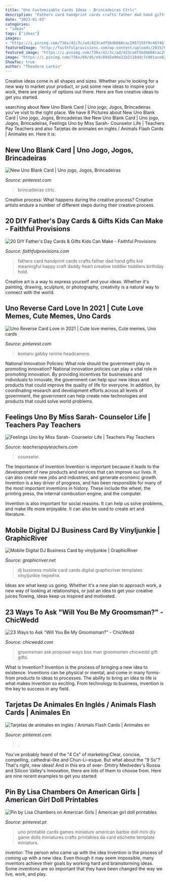 ```yaml
---
title: "Uno Customizable Cards Ideas - Brincadeiras Ctrlc"
description: "Fathers card handprint cards crafts father dad hand gifts kid meaningful happy craft daddy heart creative toddler toddlers birthday hold"
date: "2023-01-03"
categories:
- "ideas"
tags: ["ideas"]
images:
- "https://i.pinimg.com/736x/42/3c/ad/423cadf5bdb668cac2957155f9c46f4b.jpg"
featuredImage: "http://faithfulprovisions.com/wp-content/uploads/2015/05/handprint-fathers-day-card-idea.png"
featured_image: "https://i.pinimg.com/736x/42/3c/ad/423cadf5bdb668cac2957155f9c46f4b.jpg"
image: "https://i.pinimg.com/736x/89/d5/e9/89d5e90a21b2118ddc7c001ace827183.jpg"
ShowToc: true
author: "Theodore Larkin"
---
```



Creative ideas come in all shapes and sizes. Whether you’re looking for a new way to market your product, or just some new ideas to inspire your work, there are plenty of options out there. Here are five creative ideas to get you started.

	

		
searching about New Uno Blank Card | Uno jogo, Jogos, Brincadeiras you've visit to the right place. We have 8 Pictures about New Uno Blank Card | Uno jogo, Jogos, Brincadeiras like New Uno Blank Card | Uno jogo, Jogos, Brincadeiras, Feelings Uno by Miss Sarah- Counselor Life | Teachers Pay Teachers and also Tarjetas de animales en inglés / Animals Flash Cards | Animales en. Here it is:
		
    
## New Uno Blank Card | Uno Jogo, Jogos, Brincadeiras

<img loading=lazy src="https://i.pinimg.com/736x/42/3c/ad/423cadf5bdb668cac2957155f9c46f4b.jpg" onerror="this.onerror=null;this.src='https://tse2.mm.bing.net/th?id=OIP.y7IqaieIKlb6kLoAAO5ufgHaJ3&amp;pid=15.1';" alt="New Uno Blank Card | Uno jogo, Jogos, Brincadeiras">

_Source: pinterest.com_

>brincadeiras ctrlc. 

	

Creative process: What happens during the creative process?
Creative artists endure a number of different steps during their creative process.

    
## 20 DIY Father&#039;s Day Cards &amp; Gifts Kids Can Make - Faithful Provisions

<img loading=lazy src="http://faithfulprovisions.com/wp-content/uploads/2015/05/handprint-fathers-day-card-idea.png" onerror="this.onerror=null;this.src='https://tse1.mm.bing.net/th?id=OIP.Am_dreccnUgd1fiJFgLOvgAAAA&amp;pid=15.1';" alt="20 DIY Father&#039;s Day Cards &amp; Gifts Kids Can Make - Faithful Provisions">

_Source: faithfulprovisions.com_

>fathers card handprint cards crafts father dad hand gifts kid meaningful happy craft daddy heart creative toddler toddlers birthday hold. 

	

Creative art is a way to express yourself and your ideas. Whether it's painting, drawing, sculpture, or photography, creativity is a natural way to connect with the world.

    
## Uno Reverse Card Love In 2021 | Cute Love Memes, Cute Memes, Uno Cards

<img loading=lazy src="https://i.pinimg.com/736x/de/81/67/de81675e355d617512e1a1d905cb8473.jpg" onerror="this.onerror=null;this.src='https://tse2.mm.bing.net/th?id=OIP.Y9RCEMxQQd3bmzewVINW9AHaLF&amp;pid=15.1';" alt="Uno Reverse Card Love in 2021 | Cute love memes, Cute memes, Uno cards">

_Source: pinterest.com_

>komaru gabby ronnie headcanons. 

	

National Innovation Policies: What role should the government play in promoting innovation?
National innovation policies can play a vital role in promoting innovation. By providing incentives for businesses and individuals to innovate, the government can help spur new ideas and products that could improve the quality of life for everyone. In addition, by coordinating research and development efforts across all levels of government, the government can help create new technologies and products that could solve world problems.

    
## Feelings Uno By Miss Sarah- Counselor Life | Teachers Pay Teachers

<img loading=lazy src="https://ecdn.teacherspayteachers.com/thumbitem/Feelings-Uno-4964379-1572341151/original-4964379-2.jpg" onerror="this.onerror=null;this.src='https://tse4.mm.bing.net/th?id=OIP.57b2uPNx0RmxOzcz_vaMmwAAAA&amp;pid=15.1';" alt="Feelings Uno by Miss Sarah- Counselor Life | Teachers Pay Teachers">

_Source: teacherspayteachers.com_

>counselor. 

	

The Importance of Invention
Invention is important because it leads to the development of new products and services that can improve our lives. It can also create new jobs and industries, and generate economic growth.
Invention is a key driver of progress, and has been responsible for many of the most important inventions in history. These include the wheel, the printing press, the internal combustion engine, and the computer.

Invention is also important for social reasons. It can help us solve problems, and make life more enjoyable. It can also be used to create art and literature.

    
## Mobile Digital DJ Business Card By Vinyljunkie | GraphicRiver

<img loading=lazy src="https://s3.envato.com/files/206149114/01_preview.jpg" onerror="this.onerror=null;this.src='https://tse4.mm.bing.net/th?id=OIP.fVShDxjG13sva2KDY3Lq9wHaFj&amp;pid=15.1';" alt="Mobile Digital DJ Business Card by vinyljunkie | GraphicRiver">

_Source: graphicriver.net_

>dj business mobile card cards digital graphicriver templates vinyljunkie перейти. 

	

Ideas are what keep us going. Whether it's a new plan to approach work, a new way of looking at relationships, or just an idea to get your creative juices flowing, ideas keep us inspired and motivated.

    
## 23 Ways To Ask &quot;Will You Be My Groomsman?&quot; - ChicWedd

<img loading=lazy src="https://chicwedd.com/wp-content/uploads/2020/07/Ways-to-Ask-Will-You-Be-My-Groomsman-1661888476476709748.jpg" onerror="this.onerror=null;this.src='https://tse2.mm.bing.net/th?id=OIP.kLcknak-74yjA4W1Kk4VYwHaKu&amp;pid=15.1';" alt="23 Ways to Ask &quot;Will You Be My Groomsman?&quot; - ChicWedd">

_Source: chicwedd.com_

>groomsman ask proposal ways box man groomsmen chicwedd gift gifts. 

	

What is Invention?
Invention is the process of bringing a new idea to existence. Inventions can be physical or mental, and come in many forms- from products to ideas to processes. The ability to bring an idea to life is what makes Invention so exciting. From technology to business, invention is the key to success in any field.

    
## Tarjetas De Animales En Inglés / Animals Flash Cards | Animales En

<img loading=lazy src="https://i.pinimg.com/736x/89/d5/e9/89d5e90a21b2118ddc7c001ace827183.jpg" onerror="this.onerror=null;this.src='https://tse2.mm.bing.net/th?id=OIP.ge-kHlNQwZXUblW7ZBuPxwHaKd&amp;pid=15.1';" alt="Tarjetas de animales en inglés / Animals Flash Cards | Animales en">

_Source: pinterest.com_

>. 

	

You've probably heard of the "4 Cs" of marketing:Clear, concise, compelling, cathedral-like and Chun-Li-esque. But what about the "9 Ss"? That's right, new ideas! And in this era of ever- Dmitry Medvedev's Russia and Silicon Valley's innovation, there are lots of them to choose from. Here are nine recent examples to get you started: 

    
## Pin By Lisa Chambers On American Girls | American Girl Doll Printables

<img loading=lazy src="https://i.pinimg.com/736x/bd/d3/c6/bdd3c65bb7dd3e5351669b362202f29e.jpg" onerror="this.onerror=null;this.src='https://tse2.mm.bing.net/th?id=OIP.u-ECFshxzepUM87AttIIvwHaKh&amp;pid=15.1';" alt="Pin by Lisa Chambers on American Girls | American girl doll printables">

_Source: pinterest.pt_

>uno printable cards games miniature american barbie doll mini diy game dolls miniatures crafts printables da card etichette template miniatura. 

	

inventor: The person who came up with the idea
Invention is the process of coming up with a new idea. Even though it may seem impossible, many inventors achieve their goals by working hard and brainstorming ideas. Some inventions are so important that they have been changed the way we live, work, and play.

